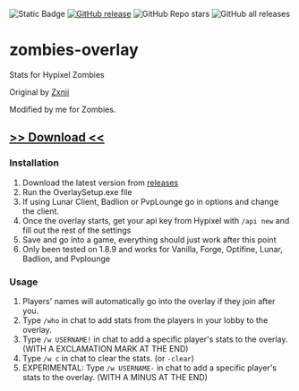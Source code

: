 ![Static Badge](https://img.shields.io/badge/build-passing-brightgreen)
[![GitHub release](https://img.shields.io/github/release/TheExploration/zombies-overlay.svg)](https://GitHub.com/TheExploration/Plants-Vs-Zombies.js/releases/)
![GitHub Repo stars](https://img.shields.io/github/stars/TheExploration/zombies-overlay)
![GitHub all releases](https://img.shields.io/github/downloads/TheExploration/zombies-overlay/total)
# zombies-overlay
Stats for Hypixel Zombies

Original by [Zxnii](https://github.com/Zxnii/duels-overlay)

Modified by me for Zombies.

## [>> Download <<](https://github.com/TheExploration/zombies-overlay/releases/download/2.2/Zombies.Overlay.Setup.1.1.3.exe)

### Installation
1. Download the latest version from [releases](https://github.com/TheExploration/zombies-overlay/releases)
2. Run the OverlaySetup.exe file
3. If using Lunar Client, Badlion or PvpLounge go in options and change the client.
4. Once the overlay starts, get your api key from Hypixel with `/api new` and fill out the rest of the settings
5. Save and go into a game, everything should just work after this point
6. Only been tested on 1.8.9 and works for Vanilla, Forge, Optifine, Lunar, Badlion, and Pvplounge

### Usage
1. Players' names will automatically go into the overlay if they join after you.
2. Type `/who` in chat to add stats from the players in your lobby to the overlay.
3. Type `/w USERNAME!` in chat to add a specific player's stats to the overlay. (WITH A EXCLAMATION MARK AT THE END)
4. Type `/w c` in chat to clear the stats. (or `-clear`)
5. EXPERIMENTAL: Type `/w USERNAME-` in chat to add a specific player's stats to the overlay. (WITH A MINUS AT THE END)
